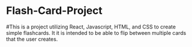 # Flash-Card-Project

#This is a project utilizing React, Javascript, HTML, and CSS to create simple flashcards.  It it is intended to be able to flip between multiple cards that the user creates.  
